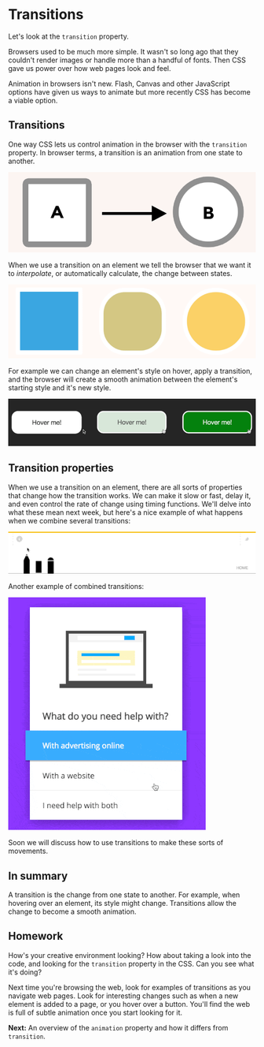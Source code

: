 # Transitions

Let's look at the `transition` property.

Browsers used to be much more simple. It wasn't so long ago that they couldn't render images or handle more than a handful of fonts. Then CSS gave us power over how web pages look and feel.

Animation in browsers isn't new. Flash, Canvas and other JavaScript options have given us ways to animate but more recently CSS has become a viable option.

## Transitions

One way CSS lets us control animation in the browser with the `transition` property. In browser terms, a transition is an animation from one state to another.

![Transitions: A to B](images/ab.png)

When we use a transition on an element we tell the browser that we want it to _interpolate_, or automatically calculate, the change between states.

![Animated transition from A to B (http://codepen.io/donovanh/pen/RNdxqw)](images/ab_animated.png)

For example we can change an element's style on hover, apply a transition, and the browser will create a smooth animation between the element's starting style and it's new style.

![Animated button (http://codepen.io/donovanh/pen/MYQdZd)](images/button.png)

## Transition properties

When we use a transition on an element, there are all sorts of properties that change how the transition works. We can make it slow or fast, delay it, and even control the rate of change using timing functions. We'll delve into what these mean next week, but here's a nice example of what happens when we combine several transitions:

![Combining transitions (http://in-ni.com/)](images/winnie-min.gif)

Another example of combined transitions:

![More transitions (http://codepen.io/suez/pen/XJGOyL)](images/transitions-min.gif)

Soon we will discuss how to use transitions to make these sorts of movements.

## In summary

A transition is the change from one state to another. For example, when hovering over an element, its style might change. Transitions allow the change to become a smooth animation.

## Homework

How's your creative environment looking? How about taking a look into the code, and looking for the `transition` property in the CSS. Can you see what it's doing?

Next time you're browsing the web, look for examples of transitions as you navigate web pages. Look for interesting changes such as when a new element is added to a page, or you hover over a button. You'll find the web is full of subtle animation once you start looking for it.

**Next:** An overview of the `animation` property and how it differs from `transition`.
